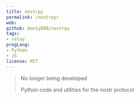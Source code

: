 ```yaml
---
title: nostrpy
permalink: /nostrpy/
web: 
github: monty888/nostrpy
tags:
- relay
progLang:
- Python
- JS
license: MIT
---
```


> No longer being developed 
> 
> Python code and utilities for the nostr protocol 
